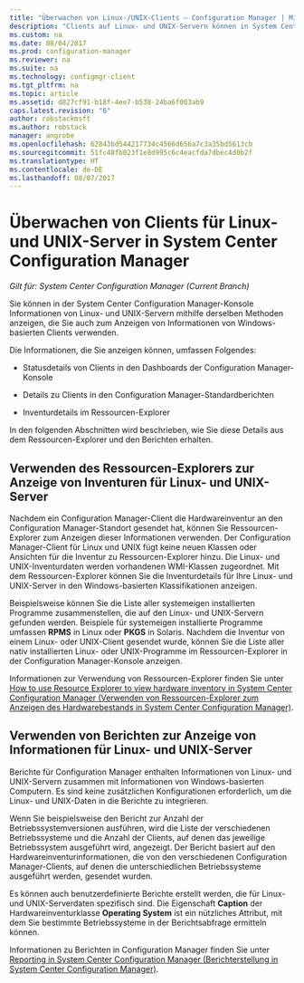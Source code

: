 ```yaml
---
title: "Überwachen von Linux-/UNIX-Clients – Configuration Manager | Microsoft-Dokumentation"
description: "Clients auf Linux- und UNIX-Servern können in System Center Configuration Manager überwacht werden."
ms.custom: na
ms.date: 08/04/2017
ms.prod: configuration-manager
ms.reviewer: na
ms.suite: na
ms.technology: configmgr-client
ms.tgt_pltfrm: na
ms.topic: article
ms.assetid: d827cf91-b18f-4ee7-b538-24ba6f003ab9
caps.latest.revision: "6"
author: robstackmsft
ms.author: robstack
manager: angrobe
ms.openlocfilehash: 62843bd544217734c4566d656a7c3a35bd5613cb
ms.sourcegitcommit: 51fc48fb023f1e8d995c6c4eacfda7dbec4d0b2f
ms.translationtype: HT
ms.contentlocale: de-DE
ms.lasthandoff: 08/07/2017
---
```

# <a name="how-to-monitor-clients-for-linux-and-unix-servers-in-system-center-configuration-manager"></a>Überwachen von Clients für Linux- und UNIX-Server in System Center Configuration Manager

*Gilt für: System Center Configuration Manager (Current Branch)*

Sie können in der System Center Configuration Manager-Konsole Informationen von Linux- und UNIX-Servern mithilfe derselben Methoden anzeigen, die Sie auch zum Anzeigen von Informationen von Windows-basierten Clients verwenden.  

 Die Informationen, die Sie anzeigen können, umfassen Folgendes:  

-   Statusdetails von Clients in den Dashboards der Configuration Manager-Konsole  

-   Details zu Clients in den Configuration Manager-Standardberichten  

-   Inventurdetails im Ressourcen-Explorer  

 In den folgenden Abschnitten wird beschrieben, wie Sie diese Details aus dem Ressourcen-Explorer und den Berichten erhalten.  

##  <a name="BKMK_UseResourceExpforLnU"></a> Verwenden des Ressourcen-Explorers zur Anzeige von Inventuren für Linux- und UNIX-Server  

 Nachdem ein Configuration Manager-Client die Hardwareinventur an den Configuration Manager-Standort gesendet hat, können Sie Ressourcen-Explorer zum Anzeigen dieser Informationen verwenden. Der Configuration Manager-Client für Linux und UNIX fügt keine neuen Klassen oder Ansichten für die Inventur zu Ressourcen-Explorer hinzu. Die Linux- und UNIX-Inventurdaten werden vorhandenen WMI-Klassen zugeordnet. Mit dem Ressourcen-Explorer können Sie die Inventurdetails für Ihre Linux- und UNIX-Server in den Windows-basierten Klassifikationen anzeigen.  

 Beispielsweise können Sie die Liste aller systemeigen installierten Programme zusammenstellen, die auf den Linux- und UNIX-Servern gefunden werden. Beispiele für systemeigen installierte Programme umfassen **RPMS** in Linux oder **PKGS** in Solaris. Nachdem die Inventur von einem Linux- oder UNIX-Client gesendet wurde, können Sie die Liste aller nativ installierten Linux- oder UNIX-Programme im Ressourcen-Explorer in der Configuration Manager-Konsole anzeigen.  

 Informationen zur Verwendung von Ressourcen-Explorer finden Sie unter [How to use Resource Explorer to view hardware inventory in System Center Configuration Manager (Verwenden von Ressourcen-Explorer zum Anzeigen des Hardwarebestands in System Center Configuration Manager)](../../../core/clients/manage/inventory/use-resource-explorer-to-view-hardware-inventory.md).  

##  <a name="BKMK_UseReportsforLnU"></a> Verwenden von Berichten zur Anzeige von Informationen für Linux- und UNIX-Server  
 Berichte für Configuration Manager enthalten Informationen von Linux- und UNIX-Servern zusammen mit Informationen von Windows-basierten Computern. Es sind keine zusätzlichen Konfigurationen erforderlich, um die Linux- und UNIX-Daten in die Berichte zu integrieren.  

 Wenn Sie beispielsweise den Bericht zur Anzahl der Betriebssystemversionen ausführen, wird die Liste der verschiedenen Betriebssysteme und die Anzahl der Clients, auf denen das jeweilige Betriebssystem ausgeführt wird, angezeigt. Der Bericht basiert auf den Hardwareinventurinformationen, die von den verschiedenen Configuration Manager-Clients, auf denen die unterschiedlichen Betriebssysteme ausgeführt werden, gesendet wurden.  

 Es können auch benutzerdefinierte Berichte erstellt werden, die für Linux- und UNIX-Serverdaten spezifisch sind. Die Eigenschaft **Caption** der Hardwareinventurklasse **Operating System** ist ein nützliches Attribut, mit dem Sie bestimmte Betriebssysteme in der Berichtsabfrage ermitteln können.  

 Informationen zu Berichten in Configuration Manager finden Sie unter [Reporting in System Center Configuration Manager (Berichterstellung in System Center Configuration Manager)](../../../core/servers/manage/reporting.md).  
